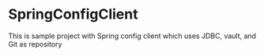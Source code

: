 # SpringConfigClient
This is sample project with Spring config client which uses JDBC, vault, and Git as repository
